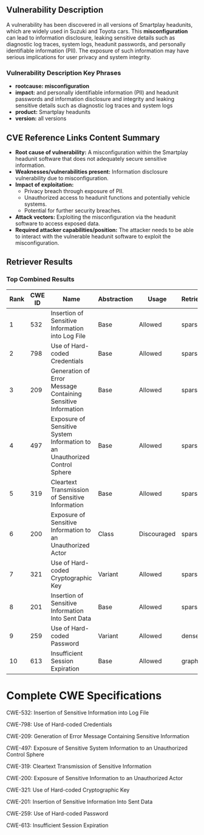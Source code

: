 ## Vulnerability Description
A vulnerability has been discovered in all versions of Smartplay headunits, which are widely used in Suzuki and Toyota cars. This **misconfiguration** can lead to information disclosure, leaking sensitive details such as diagnostic log traces, system logs, headunit passwords, and personally identifiable information (PII). The exposure of such information may have serious implications for user privacy and system integrity.

### Vulnerability Description Key Phrases
- **rootcause:** **misconfiguration**
- **impact:** and personally identifiable information (PII) and headunit passwords and information disclosure and integrity and leaking sensitive details such as diagnostic log traces and system logs
- **product:** Smartplay headunits
- **version:** all versions

## CVE Reference Links Content Summary
- **Root cause of vulnerability:** A misconfiguration within the Smartplay headunit software that does not adequately secure sensitive information.
- **Weaknesses/vulnerabilities present:** Information disclosure vulnerability due to misconfiguration.
- **Impact of exploitation:**
    - Privacy breach through exposure of PII.
    - Unauthorized access to headunit functions and potentially vehicle systems.
    - Potential for further security breaches.
- **Attack vectors:** Exploiting the misconfiguration via the headunit software to access exposed data.
- **Required attacker capabilities/position:** The attacker needs to be able to interact with the vulnerable headunit software to exploit the misconfiguration.

## Retriever Results

### Top Combined Results

| Rank | CWE ID | Name | Abstraction | Usage  | Retrievers | Individual Scores |
|------|--------|------|-------------|-------|------------|-------------------|
| 1 | 532 | Insertion of Sensitive Information into Log File | Base | Allowed | sparse | 0.285 |
| 2 | 798 | Use of Hard-coded Credentials | Base | Allowed | sparse | 0.279 |
| 3 | 209 | Generation of Error Message Containing Sensitive Information | Base | Allowed | sparse | 0.278 |
| 4 | 497 | Exposure of Sensitive System Information to an Unauthorized Control Sphere | Base | Allowed | sparse | 0.278 |
| 5 | 319 | Cleartext Transmission of Sensitive Information | Base | Allowed | sparse | 0.272 |
| 6 | 200 | Exposure of Sensitive Information to an Unauthorized Actor | Class | Discouraged | sparse | 0.265 |
| 7 | 321 | Use of Hard-coded Cryptographic Key | Variant | Allowed | sparse | 0.265 |
| 8 | 201 | Insertion of Sensitive Information Into Sent Data | Base | Allowed | sparse | 0.255 |
| 9 | 259 | Use of Hard-coded Password | Variant | Allowed | dense | 0.518 |
| 10 | 613 | Insufficient Session Expiration | Base | Allowed | graph | 0.002 |



# Complete CWE Specifications

CWE-532: Insertion of Sensitive Information into Log File

CWE-798: Use of Hard-coded Credentials

CWE-209: Generation of Error Message Containing Sensitive Information

CWE-497: Exposure of Sensitive System Information to an Unauthorized Control Sphere

CWE-319: Cleartext Transmission of Sensitive Information

CWE-200: Exposure of Sensitive Information to an Unauthorized Actor

CWE-321: Use of Hard-coded Cryptographic Key

CWE-201: Insertion of Sensitive Information Into Sent Data

CWE-259: Use of Hard-coded Password

CWE-613: Insufficient Session Expiration